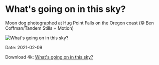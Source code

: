 # What's going on in this sky?

Moon dog photographed at Hug Point Falls on the Oregon coast (© Ben Coffman/Tandem Stills + Motion)

![What's going on in this sky?](https://bing.com/th?id=OHR.MoonDogs_EN-US0007581724_UHD.jpg&rf=LaDigue_UHD.jpg&pid=hp&w=1024&h=576)

Date: 2021-02-09

Download 4k: [What's going on in this sky?](https://bing.com/th?id=OHR.MoonDogs_EN-US0007581724_UHD.jpg&rf=LaDigue_UHD.jpg&pid=hp&w=3840&h=2160)

